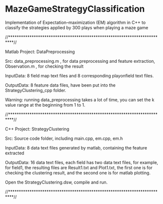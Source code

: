 # MazeGameStrategyClassification
Implementation of Expectation–maximization (EM) algorithm in C++ to classify the strategies applied by 300 plays when playing a maze game


//**************************************************************************//

Matlab Project: DataPreprocessing

Src: data_preprocessing.m , for data preprocessing and feature extraction, Observation.m , for checking the result

InputData: 8 field map text files and 8 corresponding playonfield text files.

OutputData: 8 feature data files, have been put into the StrategyClustering_cpp folder.

Warning: running data_preprocessing takes a lot of time, you can set the k value range at the beginning from 1 to 1. 

//**************************************************************************//

C++ Project: StrategyClustering

Src: Source code folder, including main.cpp, em.cpp, em.h

InputData: 8 data text files generated by matlab, containing the feature extracted

OutputData: 16 data text files, each field has two data text files, for example, for field1, the resulting files
	     are Result1.txt and Plot1.txt, the first one is for checking the clustering result, and the second one
	     is for matlab plotting.

Open the StrategyClustering.dsw, compile and run.

//**************************************************************************//

